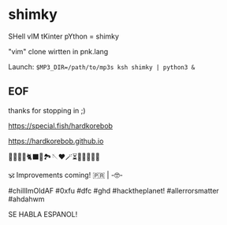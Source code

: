 # shimky

SHell vIM tKinter pYthon = shimky

"vim" clone wirtten in pnk.lang

Launch: `$MP3_DIR=/path/to/mp3s ksh shimky | python3 &`

## EOF

thanks for stopping in ;)

https://special.fish/hardkorebob

https://hardkorebob.github.io


🐡🐧🐍🐚🐈‍⬛🦤🏞🪡♥️🪄⏳️🎲🎯🧩🏅🎉

🕉 Improvements coming! 🇵🇷 | -🤓-

#chillImOldAF #0xfu #dfc #ghd #hacktheplanet! #allerrorsmatter #ahdahwm

SE HABLA ESPANOL!
